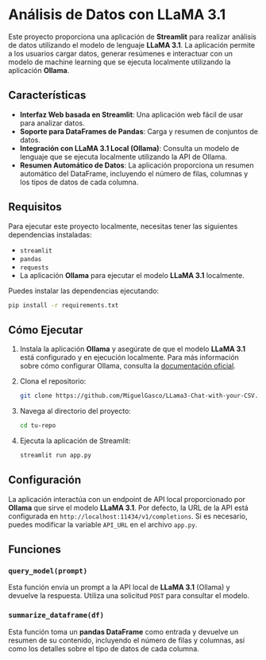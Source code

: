 
# Análisis de Datos con LLaMA 3.1

Este proyecto proporciona una aplicación de **Streamlit** para realizar análisis de datos utilizando el modelo de lenguaje **LLaMA 3.1**. La aplicación permite a los usuarios cargar datos, generar resúmenes e interactuar con un modelo de machine learning que se ejecuta localmente utilizando la aplicación **Ollama**.

## Características

- **Interfaz Web basada en Streamlit**: Una aplicación web fácil de usar para analizar datos.
- **Soporte para DataFrames de Pandas**: Carga y resumen de conjuntos de datos.
- **Integración con LLaMA 3.1 Local (Ollama)**: Consulta un modelo de lenguaje que se ejecuta localmente utilizando la API de Ollama.
- **Resumen Automático de Datos**: La aplicación proporciona un resumen automático del DataFrame, incluyendo el número de filas, columnas y los tipos de datos de cada columna.

## Requisitos

Para ejecutar este proyecto localmente, necesitas tener las siguientes dependencias instaladas:

- `streamlit`
- `pandas`
- `requests`
- La aplicación **Ollama** para ejecutar el modelo **LLaMA 3.1** localmente.

Puedes instalar las dependencias ejecutando:

```bash
pip install -r requirements.txt
```

## Cómo Ejecutar

1. Instala la aplicación **Ollama** y asegúrate de que el modelo **LLaMA 3.1** está configurado y en ejecución localmente. Para más información sobre cómo configurar Ollama, consulta la [documentación oficial](https://ollama.com/).

2. Clona el repositorio:
    ```bash
    git clone https://github.com/MiguelGasco/LLama3-Chat-with-your-CSV.git
    ```

3. Navega al directorio del proyecto:
    ```bash
    cd tu-repo
    ```

4. Ejecuta la aplicación de Streamlit:
    ```bash
    streamlit run app.py
    ```

## Configuración

La aplicación interactúa con un endpoint de API local proporcionado por **Ollama** que sirve el modelo **LLaMA 3.1**. Por defecto, la URL de la API está configurada en `http://localhost:11434/v1/completions`. Si es necesario, puedes modificar la variable `API_URL` en el archivo `app.py`.

## Funciones

### `query_model(prompt)`

Esta función envía un prompt a la API local de **LLaMA 3.1** (Ollama) y devuelve la respuesta. Utiliza una solicitud `POST` para consultar el modelo.

### `summarize_dataframe(df)`

Esta función toma un **pandas DataFrame** como entrada y devuelve un resumen de su contenido, incluyendo el número de filas y columnas, así como los detalles sobre el tipo de datos de cada columna.

